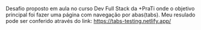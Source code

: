 Desafio proposto em aula no curso Dev Full Stack da +PraTi onde o objetivo principal foi fazer uma página com navegação por abas(tabs).
Meu resulado pode ser conferido através do link: https://tabs-testing.netlify.app/

